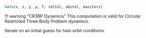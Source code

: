 ```julia
halo(x, z, ẏ, μ, T; reltol, abstol, maxiters)

```

!!! warning "CR3BP Dynamics"
    This computation is valid for Circular Restricted Three Body Problem dynamics.


Iterate on an initial guess for halo orbit conditions.
